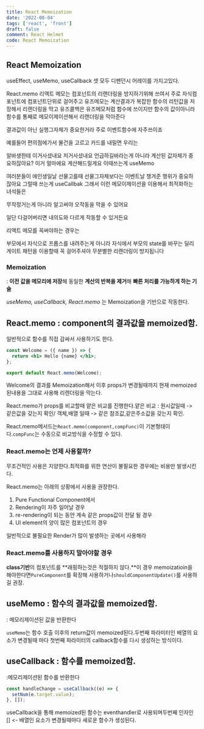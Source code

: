 ```yaml
---
title: React Memoization
date: '2022-08-04'
tags: ['react', 'front']
draft: false
comment: React Helmet
code: React Memoization
---
```


## React Memoization

useEffect, useMemo, useCallback
셋 모두 디펜던시 어레이를 가지고있다.

React.memo 리액트 메모는
컴포넌트의 리랜더링을 방지하기위해 쓰여서 주로 자식컴포넌트에 컴포넌트단위로 걸어주고
유즈메모는 계산결과가 복잡한 함수의 리턴값을 저장해서 리랜더링을 막고
유즈콜백은 유즈메모처럼 함수에 쓰이지만 함수의 값이아니라 함수를 통째로 메모이제이션해서 리랜더링을 막아준다

결과값이 아닌 실행그자체가 중요한거라 주로 이벤트함수에 자주쓰이죠

예를들어 편의점에가서 물건을 고르고 카드를 내밀면 우리는

알바생한테 이거사셨내요 저거사셨내요 언급하길바라는게 아니라 계산된 값자체가 중요하잖아요? 이거 얼마에요 계산해드릴게요
이때쓰는게 useMemo

여러분들이 애인생일날 선물고를때 선물그자체보다는 이벤트날 챙겨준 행위가 중요하잖아요
그럴때 쓰는게 useCallbak 그래서 이런 메모이제이션을 이용해서 최적화하는 녀석들은

무작정거는게 아니라 알고써야 오작동을 막을 수 있어요

일단 다걸어버리면 내의도와 다르게 작동할 수 있거든요

리액트 메모를 꼭써야하는 경우는

부모에서 자식으로 프롭스를 내려주는게 아니라 자식에서 부모의 state를 바꾸는 딜리게이트 패턴을 이용할때 꼭 걸어주셔야 무분별한 리랜더링이 방지됩니다

### Memoization

: **이전 값을 메모리에 저장**해 동일한 **계산의 반복을 제거**해 **빠른 처리를 가능하게 하는 기술**

*useMemo, useCallback, React.memo* 는 Memoization을 기반으로 작동한다.

## React.memo : component의 결과값을 memoized함.

일반적으로 함수를 직접 감싸서 사용하기도 한다.

```jsx
const Welcome = ({ name }) => {
  return <h1> Hello {name} </h1>;
};

export default React.memo(Welcome);
```

Welcome의 결과를 Memoization해서 이후 props가 변경될때까지 현재 memoized된내용을 그대로 사용해 리렌더링을 막는다.

React.memo가 props를 비교할때 얕은 비교를 진행한다.얕은 비교 : 원시값일때 -> 같은값을 갖는지 확인/ 객체,배열 일때 -> 같은 참조값,같은주소값을 갖는지 확인.

React.memo메서드는`React.memo(component,compFunc)`이 기본형태이다.`compFunc`는 수동으로 비교방식을 수정할 수 있다.

### React.memo는 언제 사용할까?

무조건적인 사용은 지양한다.최적화를 위한 연산이 불필요한 경우에는 비용만 발생시킨다.

React.memo는 아래의 상황에서 사용을 권장한다.

1. Pure Functional Component에서
2. Rendering이 자주 일어날 경우
3. re-rendering이 되는 동안 계속 같은 props값이 전달 될 경우
4. UI element의 양이 많은 컴포넌트의 경우

일반적으로 불필요한 Render가 많이 발생하는 곳에서 사용해라

### React.memo를 사용하지 말아야할 경우

**class기반**의 컴포넌트를 **래핑하는것은 적절하지 않다.**이 경우 memoizatioin을 해야한다면`PureComponent`를 확장해 사용하거나`shouldComponentUpdate()`를 사용하길 권장.

## useMemo : 함수의 결과값을 memoized함.

: 메모리제이션된 값을 반환한다

`useMemo`는 함수 호출 이후의 return값이 memoized된다.두번째 파라미터인 배열의 요소가 변경될때 마다 첫번째 파라미터의 callback함수를 다시 생성하는 방식이다.

## useCallback : 함수를 memoized함.

:메모리제이션된 함수를 반환한다

```jsx
const handleChange = useCallback((e) => {
  setNum(e.target.value);
}, []);
```

useCallback을 통해 memoized된 함수는 eventhandler로 사용되며두번째 인자인 [] <- 배열인 요소가 변경될때마다 새로운 함수가 생성된다.
